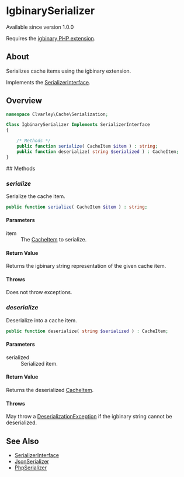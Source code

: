 # IgbinarySerializer

Available since version 1.0.0

Requires the [igbinary PHP extension](https://github.com/igbinary/igbinary).

## About

Serializes cache items using the igbinary extension.

Implements the [SerializerInterface](../SerializerInterface.md).

## Overview

```php
namespace Clvarley\Cache\Serialization;

Class IgbinarySerializer Implements SerializerInterface
{

    /* Methods */
    public function serialize( CacheItem $item ) : string;
    public function deserialize( string $serialized ) : CacheItem;
}
```

## Methods
### *serialize*

Serialize the cache item.

```php
public function serialize( CacheItem $item ) : string;
```

#### Parameters

<dl>
  <dt>item</dt>
  <dd>The <a href="../CacheItem.md">CacheItem</a> to serialize.</dd>
</dl>

#### Return Value

Returns the igbinary string representation of the given cache item.

#### Throws

Does not throw exceptions.

### *deserialize*

Deserialize into a cache item.

```php
public function deserialize( string $serialized ) : CacheItem;
```

#### Parameters

<dl>
  <dt>serialized</dt>
  <dd>Serialized item.</dd>
</dl>

#### Return Value

Returns the deserialized [CacheItem](CacheItem.md).

#### Throws

May throw a [DeserializationException](Exception/DeserializationException.md) if
the igbinary string cannot be deserialized.

## See Also

* [SerializerInterface](../SerializerInterface.md)
* [JsonSerializer](JsonSerializer.md)
* [PhpSerializer](PhpSerializer.md)
